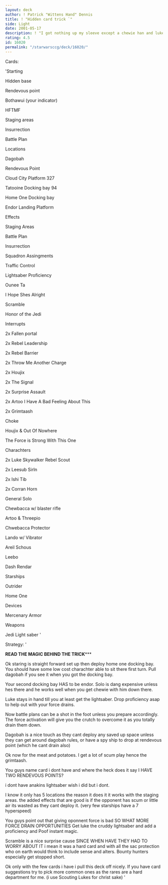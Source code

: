 ```yaml
---
layout: deck
author: ! Patrick "Wittens Hand" Dennis
title: ! "Hidden card trick `"
side: Light
date: 2001-05-17
description: ! "I got nothing up my sleeve except a chewie han and luke really oh balderdash no jawas can kill me Wittens hand whos that?"
rating: 4.5
id: 16020
permalink: "/starwarsccg/deck/16020/"
---
```

Cards: 

'Starting

Hidden base

Rendevous point

Bothawui (your indicator)

HFTMF

Staging areas

Insurrection

Battle Plan


Locations

Dagobah

Rendevous Point

Cloud City Platform 327

Tatooine Docking bay 94

Home One Docking bay

Endor Landing Platform


Effects

Staging Areas

Battle Plan

Insurrection

Squadron Assingments

Traffic Control

Lightsaber Proficiency

Ounee Ta

I Hope Shes Alright

Scramble

Honor of the Jedi


Interrupts

2x Fallen portal

2x Rebel Leadership

2x Rebel Barrier

2x Throw Me Another Charge

2x Houjix

2x The Signal

2x Surprise Assault

2x Artoo I Have A Bad Feeling About This

2x Grimtaash

Choke

Houjix & Out Of Nowhere

The Force is Strong With This One


Charachters

2x Luke Skywalker Rebel Scout

2x Leesub Sirln

2x Ishi Tib

2x Corran Horn

General Solo

Chewbacca w/ blaster rifle

Artoo & Threepio

Chwebacca Protector

Lando w/ Vibrator

Areil Schous

Leebo

Dash Rendar


Starships

Outrider

Home One


Devices

Mercenary Armor


Weapons

Jedi Light saber '

Strategy: '

********READ THE MAGIC BEHIND THE TRICK***********


Ok staring is straight forward set up then deploy home one docking bay. You should have some low cost charachter able to sit there first turn. Pull dagobah if you see it when you got the docking bay.


Your second docking bay HAS to be endor. Solo is dang expensive unless hes there and he works well when you get chewie with him down there. 


Luke stays in hand till you at least get the lightsaber. Drop proficiency asap to help out with your force drains. 

Now battle plans can be a shot in the foot unless you prepare accordingly. The force activation will give you the crutch to overcome it as you totally drain them down. 


Dagobah is a nice touch as they cant deploy any saved up space unless they can get around dagobah rules, or have a spy ship to drop at rendevous point (which he cant drain also)


Ok now for the meat and potatoes. I get a lot of scum play hence the grimtaash.


You guys name card i dont have and where the heck does it say I HAVE TWO RENDEVOUS POINTS?


i dont have anakins lightsaber wish i did but i dont.


I know it only has 5 locations the reason it does it it works with the staging areas. the added effects that are good is if the opponent has scum or little air its wasted as they cant deploy it. (very few starships have a 7 hyperspeed)


You guys point out that giving oponnent force is bad SO WHAT MORE FORCE DRAIN OPPORTUNITIES Get luke the cruddy lightsaber and add a proficiency and Poof instant magic.


Scramble is a nice surprise cause SINCE WHEN HAVE THEY HAD TO WORRY ABOUT IT i mean it was a hard card and with all the sac protection who on earth would think to include sense and alters. Bounty hunters especially get stopped short.


Ok only with the few cards i have i pull this deck off nicely. If you have card suggestions try to pick more common ones as the rares are a hard department for me. (i use Scouting Lukes for christ sake)  '
